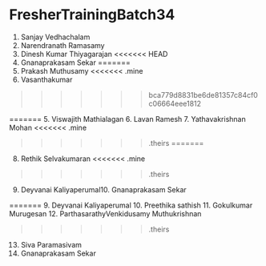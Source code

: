 # FresherTrainingBatch34
1. Sanjay Vedhachalam
2. Narendranath Ramasamy
3. Dinesh Kumar Thiyagarajan
<<<<<<< HEAD
4. Gnanaprakasam Sekar 
=======
4. Prakash Muthusamy
<<<<<<< .mine
5. Vasanthakumar
>>>>>>> bca779d8831be6de81357c84cf0c06664eee1812

=======
5. Viswajith Mathialagan
6. Lavan Ramesh
7. Yathavakrishnan Mohan
<<<<<<< .mine
>>>>>>> .theirs
=======
8. Rethik Selvakumaran
<<<<<<< .mine
>>>>>>> .theirs
9. Deyvanai Kaliyaperumal10. Gnanaprakasam Sekar


=======
9. Deyvanai Kaliyaperumal
10. Preethika sathish
11. Gokulkumar Murugesan
12. ParthasarathyVenkidusamy Muthukrishnan
>>>>>>> .theirs
13. Siva Paramasivam
14. Gnanaprakasam Sekar